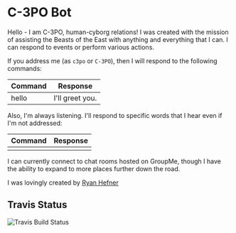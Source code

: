 # C-3PO Bot

Hello - I am C-3PO, human-cyborg relations!  I was created with the mission of assisting the Beasts of the East with
anything and everything that I can. I can respond to events or perform various actions.

If you address me (as `c3po` or `C-3PO`), then I will respond to the following commands:

| Command |     Response    |
|---------|-----------------|
| hello   | I'll greet you. |

Also, I'm always listening. I'll respond to specific words that I hear even if I'm not addressed:

| Command | Response |
|---------|----------|
|         |          |

I can currently connect to chat rooms hosted on GroupMe, though I have the ability to expand to more places further down the road.

I was lovingly created by [Ryan Hefner](http://r.hefner1.com)

## Travis Status
![Travis Build Status](https://api.travis-ci.org/rhefner1/c3po.svg)
